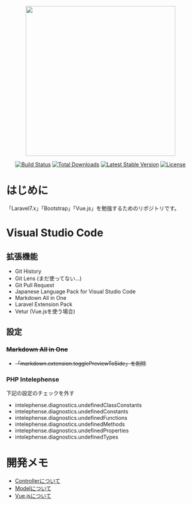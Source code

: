 <p align="center"><a href="https://laravel.com" target="_blank"><img src="https://raw.githubusercontent.com/laravel/art/master/logo-lockup/5%20SVG/2%20CMYK/1%20Full%20Color/laravel-logolockup-cmyk-red.svg" width="400"></a></p>

<p align="center">
<a href="https://travis-ci.org/laravel/framework"><img src="https://travis-ci.org/laravel/framework.svg" alt="Build Status"></a>
<a href="https://packagist.org/packages/laravel/framework"><img src="https://poser.pugx.org/laravel/framework/d/total.svg" alt="Total Downloads"></a>
<a href="https://packagist.org/packages/laravel/framework"><img src="https://poser.pugx.org/laravel/framework/v/stable.svg" alt="Latest Stable Version"></a>
<a href="https://packagist.org/packages/laravel/framework"><img src="https://poser.pugx.org/laravel/framework/license.svg" alt="License"></a>
</p>

# はじめに
「Laravel7.x」「Bootstrap」「Vue.js」を勉強するためのリポジトリです。

# Visual Studio Code
## 拡張機能
- Git History
- Git Lens (まだ使ってない...)
- Git Pull Request
- Japanese Language Pack for Visual Studio Code
- Markdown All in One
- Laravel Extension Pack
- Vetur (Vue.jsを使う場合)

## 設定
### ~~Markdown All in One~~
- ~~「markdown.extension.togglePreviewToSide」を削除~~

### PHP Intelephense
下記の設定のチェックを外す
- intelephense.diagnostics.undefinedClassConstants
- intelephense.diagnostics.undefinedConstants
- intelephense.diagnostics.undefinedFunctions
- intelephense.diagnostics.undefinedMethods
- intelephense.diagnostics.undefinedProperties
- intelephense.diagnostics.undefinedTypes 




# 開発メモ
- [Controllerについて](./app/Controllers)
- [Modelについて](./app/Models)
- [Vue.jsについて](./resources/js/components)

